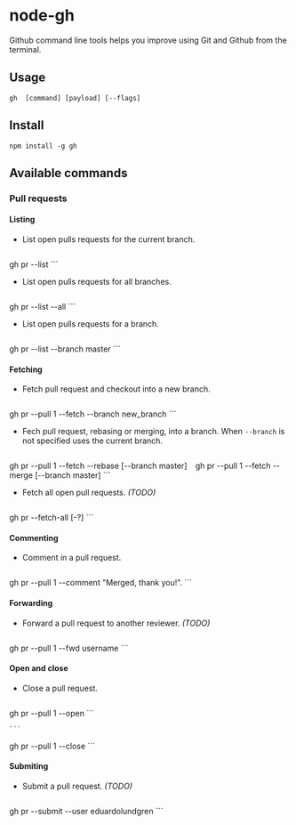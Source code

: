 node-gh
=======

Github command line tools helps you improve using Git and Github from the terminal.

## Usage

    gh  [command] [payload] [--flags]

## Install

	npm install -g gh

## Available commands

### Pull requests

#### Listing

* List open pulls requests for the current branch.

    ```
gh pr --list
    ```

* List open pulls requests for all branches.

    ```
gh pr --list --all
    ```

* List open pulls requests for a branch.

    ```
gh pr --list --branch master
    ```

#### Fetching

* Fetch pull request and checkout into a new branch.

    ```
gh pr --pull 1 --fetch --branch new_branch
    ```

* Fech pull request, rebasing or merging, into a branch. When `--branch` is not specified uses the current branch.

    ```
gh pr --pull 1 --fetch --rebase [--branch master]
    ```
    ```
gh pr --pull 1 --fetch --merge [--branch master]
    ```

* Fetch all open pull requests. *(TODO)*

    ```
gh pr --fetch-all [-?]
    ```

#### Commenting

* Comment in a pull request.

    ```
gh pr --pull 1 --comment "Merged, thank you!".
    ```

#### Forwarding

* Forward a pull request to another reviewer. *(TODO)*

    ```
gh pr --pull 1 --fwd username
    ```

#### Open and close

* Close a pull request.

    ```
gh pr --pull 1 --open
    ```

    ```
gh pr --pull 1 --close
    ```

#### Submiting

* Submit a pull request. *(TODO)*

    ```
gh pr --submit --user eduardolundgren
    ```